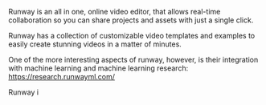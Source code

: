 Runway is an all in one, online video editor, that allows real-time collaboration so you can share projects and assets with just a single click.

Runway has a collection of customizable video templates and examples to easily create stunning videos in a matter of minutes.

One of the more interesting aspects of runway, however, is their integration with machine learning and machine learning research: https://research.runwayml.com/

Runway i